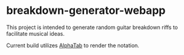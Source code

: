 # breakdown-generator-webapp

This project is intended to generate random guitar breakdown riffs to facilitate musical ideas. 

Current build utilizes [AlphaTab](https://www.alphatab.net/) to render the notation.
